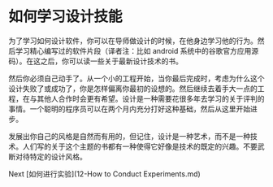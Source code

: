# 如何学习设计技能
[//]: # (Version:1.0.0)
为了学习如何设计软件，你可以在导师做设计的时候，在他身边学习他的行为。然后学习精心编写过的软件片段（译者注：比如 android 系统中的谷歌官方应用源码）。在这之后，你可以读一些关于最新设计技术的书。

然后你必须自己动手了。从一个小的工程开始，当你最后完成时，考虑为什么这个设计失败了或成功了，你是怎样偏离你最初的设想的。然后继续去着手大一点的工程，在与其他人合作时会更有希望。设计是一种需要花很多年去学习的关于评判的事情。一个聪明的程序员可以在两个月内充分打好这种基础，然后从这里开始进步。

发展出你自己的风格是自然而有用的，但记住，设计是一种艺术，而不是一种技术。人们写的关于这个主题的书都有一种使得它好像是技术的既定的兴趣。不要武断对待特定的设计风格。

Next [如何进行实验](12-How to Conduct Experiments.md)
